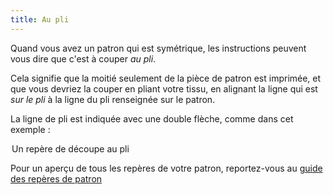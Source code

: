 ```yaml
---
title: Au pli
---
```


Quand vous avez un patron qui est symétrique, les instructions peuvent vous dire que c'est à couper *au pli*.

Cela signifie que la moitié seulement de la pièce de patron est imprimée, et que vous devriez la couper en pliant votre tissu, en alignant la ligne qui est *sur le pli* à la ligne du pli renseignée sur le patron.

La ligne de pli est indiquée avec une double flèche, comme dans cet exemple :

<Legend part="cutonfold">Un repère de découpe au pli</Legend>

<Tip>

Pour un aperçu de tous les repères de votre patron, reportez-vous au [guide des repères de patron](/docs/various/notation/)

</Tip>
